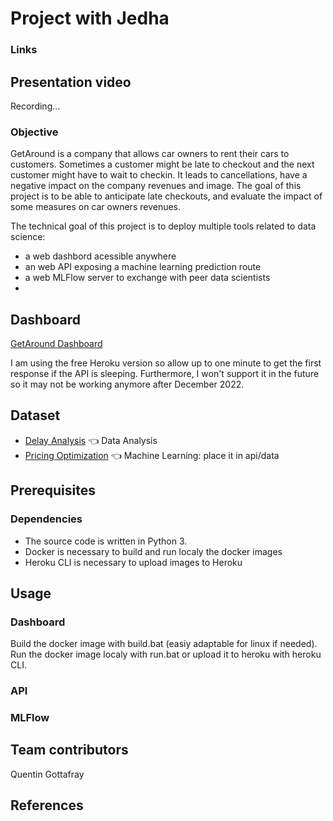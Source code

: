 # Project with Jedha

### Links
## Presentation video
Recording... 

### Objective
GetAround is a company that allows car owners to rent their cars to customers. Sometimes a customer might be late to checkout and the next customer might have to wait to checkin. It leads to cancellations, have a negative impact on the company revenues and image. The goal of this project is to be able to anticipate late checkouts, and evaluate the impact of some measures on car owners revenues. 

The technical goal of this project is to deploy multiple tools related to data science:
- a web dashbord acessible anywhere
- an web API exposing a machine learning prediction route
- a web MLFlow server to exchange with peer data scientists
- 
## Dashboard
[GetAround Dashboard](https://getaround-dashboard-qg2022.herokuapp.com/)

I am using the free Heroku version so allow up to one minute to get the first response if the API is sleeping. Furthermore, I won't support it in the future so it may not be working anymore after December 2022.

## Dataset
* [Delay Analysis](https://full-stack-assets.s3.eu-west-3.amazonaws.com/Deployment/get_around_delay_analysis.xlsx) 👈 Data Analysis 
* [Pricing Optimization](https://full-stack-assets.s3.eu-west-3.amazonaws.com/Deployment/get_around_pricing_project.csv) 👈 Machine Learning: place it in api/data

## Prerequisites


### Dependencies
- The source code is written in Python 3.
- Docker is necessary to build and run localy the docker images
- Heroku CLI is necessary to upload images to Heroku 

## Usage
### Dashboard
Build the docker image with build.bat (easiy adaptable for linux if needed).
Run the docker image localy with run.bat or upload it to heroku with heroku CLI.

### API

### MLFlow

## Team contributors
Quentin Gottafray

## References

